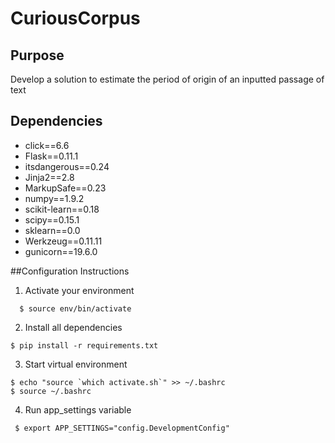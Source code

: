 # CuriousCorpus
## Purpose
Develop a solution to estimate the period of origin of an inputted passage of text

## Dependencies
* click==6.6
* Flask==0.11.1
* itsdangerous==0.24
* Jinja2==2.8
* MarkupSafe==0.23
* numpy==1.9.2
* scikit-learn==0.18
* scipy==0.15.1
* sklearn==0.0
* Werkzeug==0.11.11
* gunicorn==19.6.0

##Configuration Instructions
1. Activate your environment
 ```{r, engine='bash'}
   $ source env/bin/activate
 ```

2. Install all dependencies
 ```{r, engine='bash'}
 $ pip install -r requirements.txt
 ```


3. Start virtual environment
 ```{r, engine='bash'}
$ echo "source `which activate.sh`" >> ~/.bashrc
$ source ~/.bashrc
 ```

4. Run app_settings variable
 ```{r, engine='bash'}
  $ export APP_SETTINGS="config.DevelopmentConfig"
```
